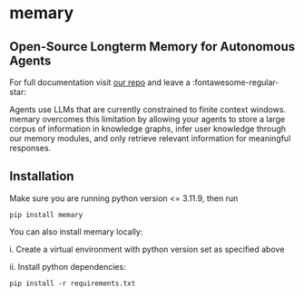 # memary 

## Open-Source Longterm Memory for Autonomous Agents 

For full documentation visit [our repo](https://github.com/kingjulio8238/memary/tree/ollama-integration) and leave a :fontawesome-regular-star: 

Agents use LLMs that are currently constrained to finite context windows. memary overcomes this limitation by allowing your agents to store a large corpus of information in knowledge graphs, infer user knowledge through our memory modules, and only retrieve relevant information for meaningful responses.

## Installation 
Make sure you are running python version <= 3.11.9, then run 
```
pip install memary
```

You can also install memary locally: 

i. Create a virtual environment with python version set as specified above 

ii. Install python dependencies: 
```
pip install -r requirements.txt
```